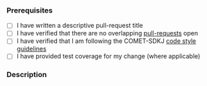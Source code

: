 ### Prerequisites

- [ ] I have written a descriptive pull-request title
- [ ] I have verified that there are no overlapping [pull-requests](https://github.com/STARIONGROUP/COMET-SDKJ-Community-Edition/pulls) open
- [ ] I have verified that I am following the COMET-SDKJ [code style guidelines](https://raw.githubusercontent.com/STARIONGROUP/COMET-SDKJ-Community-Edition/master/.github/CONTRIBUTING.md)
- [ ] I have provided test coverage for my change (where applicable)

### Description
<!-- A description of the changes proposed in the pull-request -->

<!-- Thanks for contributing to COMET-SDKJ! -->